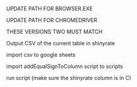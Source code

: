 UPDATE PATH FOR BROWSER.EXE

UPDATE PATH FOR CHROMEDRIVER

THESE VERSIONS TWO MUST MATCH


Output CSV of the current table in shinyrate

import csv to google sheets

import addEqualSignToColumn script to scripts

run script (make sure the shinyrate column is in C)
